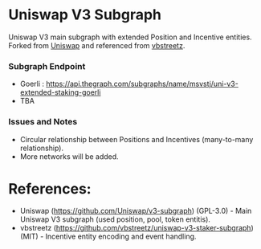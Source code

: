 # Uniswap V3 Subgraph
Uniswap V3 main subgraph with extended Position and Incentive entities. Forked from [Uniswap](https://github.com/Uniswap/v3-subgraph) and referenced from [vbstreetz](https://github.com/vbstreetz/uniswap-v3-staker-subgraph).
### Subgraph Endpoint 
- Goerli : https://api.thegraph.com/subgraphs/name/msvstj/uni-v3-extended-staking-goerli
- TBA
### Issues and Notes
- Circular relationship between Positions and Incentives (many-to-many relationship).
- More networks will be added.
# References:
- Uniswap (https://github.com/Uniswap/v3-subgraph) (GPL-3.0) - Main Uniswap V3 subgraph (used position, pool, token entitis).
- vbstreetz (https://github.com/vbstreetz/uniswap-v3-staker-subgraph) (MIT) - Incentive entity encoding and event handling.